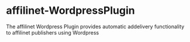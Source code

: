 # affilinet-WordpressPlugin
The affilinet Wordpress Plugin provides automatic addelivery functionality to affilinet publishers using Wordpress
